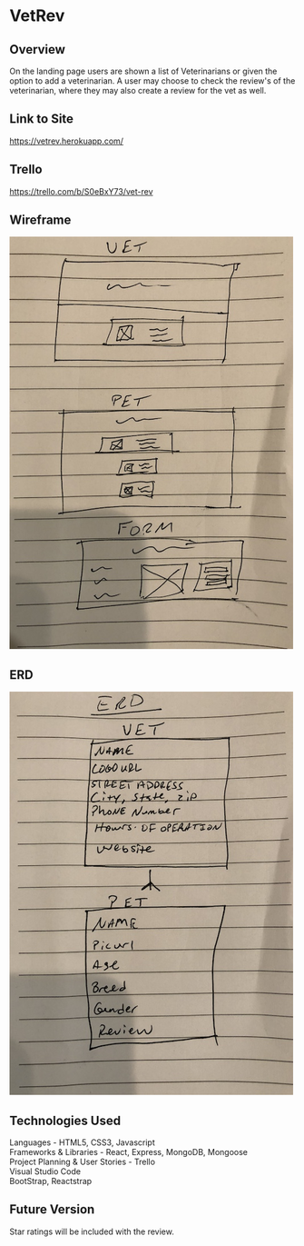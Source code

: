 # VetRev

## Overview

On the landing page users are shown a list of Veterinarians or given the option to add a veterinarian. A user may choose to check the review's of the veterinarian, where they may also create a review for the vet as well.

## Link to Site
https://vetrev.herokuapp.com/

## Trello
https://trello.com/b/S0eBxY73/vet-rev

## Wireframe
![pic](/public/images/wireframe.jpeg)

## ERD
![pic](/public/images/erd.jpeg)

## Technologies Used
Languages - HTML5, CSS3, Javascript<br />
Frameworks & Libraries - React, Express, MongoDB, Mongoose<br />
Project Planning & User Stories - Trello<br />
Visual Studio Code<br />
BootStrap, Reactstrap<br />

## Future Version
Star ratings will be included with the review.
